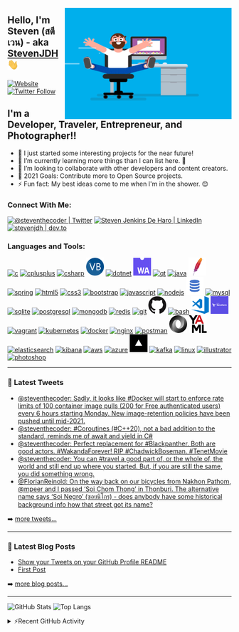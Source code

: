 [<img alt="logo" align="right" height="250" width="375" src="assets/coder.gif" />](# "Logo")

## Hello, I'm Steven (สตีเวน) - aka [StevenJDH][website] <img alt="waving hand" src="assets/Hi.gif" width="25px">

[![Website](https://img.shields.io/website?down_color=green&down_message=Full&label=🍺Buy%20me%20a%20beer&style=for-the-badge&up_color=yellow&up_message=Thirsty&url=https%3A%2F%2Fwww.paypal.me%2Fstevenjdh%2F5)](https://www.paypal.me/stevenjdh/5 "Buy me a beer with PayPal")
[![Twitter Follow](https://img.shields.io/twitter/follow/steventhecoder?color=1DA1F2&logo=twitter&label=Twitter%20%7C%20Follow%20Me&style=for-the-badge)](https://twitter.com/intent/follow?original_referer=https%3A%2F%2Fgithub.com%2FStevenJDH&screen_name=steventhecoder "Follow me on Twitter")


## I'm a Developer, Traveler, Entrepreneur, and Photographer!!

- 🔭 I just started some interesting projects for the near future!
- 🌱 I’m currently learning more things than I can list here. 🤣
- 👯 I’m looking to collaborate with other developers and content creators.
- 🥅 2021 Goals: Contribute more to Open Source projects.
- ⚡ Fun fact: My best ideas come to me when I'm in the shower. 😊

### Connect With Me:

[<img alt="@steventhecoder | Twitter" width="22px" src="https://cdn.jsdelivr.net/npm/simple-icons@v3/icons/twitter.svg" />][twitter]
[<img alt="Steven Jenkins De Haro | LinkedIn" width="22px" src="https://cdn.jsdelivr.net/npm/simple-icons@v3/icons/linkedin.svg" />][linkedin]
[<img alt="stevenjdh | dev.to" width="22px" src="https://cdn.jsdelivr.net/npm/simple-icons@v3/icons/dev-dot-to.svg" />][devto]

### Languages and Tools:

[<img alt="c" width="40px" src="https://devicons.github.io/devicon/devicon.git/icons/c/c-original.svg" />](https://www.cprogramming.com/ "c")
[<img alt="cplusplus" width="40px" src="https://devicons.github.io/devicon/devicon.git/icons/cplusplus/cplusplus-original.svg" />](https://www.w3schools.com/cpp/ "cplusplus")
[<img alt="csharp" width="40px" src="https://devicons.github.io/devicon/devicon.git/icons/csharp/csharp-original.svg" />](https://www.w3schools.com/cs/ "csharp")
[<img alt="visual basic .net" width="40px" src="https://raw.githubusercontent.com/github/explore/80688e429a7d4ef2fca1e82350fe8e3517d3494d/topics/visual-basic/visual-basic.png" />](https://www.tutorialspoint.com/vb.net/index.htm "visual basic .net")
[<img alt="dotnet" width="40px" src="https://devicons.github.io/devicon/devicon.git/icons/dot-net/dot-net-original-wordmark.svg" />](https://dotnet.microsoft.com/ "dotnet")
[<img alt="webassembly" width="40px" src="https://raw.githubusercontent.com/github/explore/80688e429a7d4ef2fca1e82350fe8e3517d3494d/topics/web-assembly/web-assembly.png" />](https://webassembly.org/ "webassembly")
[<img alt="qt" width="40px" src="https://upload.wikimedia.org/wikipedia/commons/0/0b/Qt_logo_2016.svg" />](https://www.qt.io/ "qt")
[<img alt="java" width="40px" src="https://devicons.github.io/devicon/devicon.git/icons/java/java-original-wordmark.svg" />](https://www.java.com "java")
[<img alt="maven" width="40px" src="https://raw.githubusercontent.com/github/explore/80688e429a7d4ef2fca1e82350fe8e3517d3494d/topics/maven/maven.png" />](https://maven.apache.org/ "maven")
[<img alt="spring" width="40px" src="https://www.vectorlogo.zone/logos/springio/springio-icon.svg" />](https://spring.io/ "spring")
[<img alt="html5" width="40px" src="https://devicons.github.io/devicon/devicon.git/icons/html5/html5-original-wordmark.svg" />](https://www.w3.org/html/ "html5")
[<img alt="css3" width="40px" src="https://devicons.github.io/devicon/devicon.git/icons/css3/css3-original-wordmark.svg" />](https://www.w3schools.com/css/ "css3")
[<img alt="bootstrap" width="40px" src="https://devicons.github.io/devicon/devicon.git/icons/bootstrap/bootstrap-plain.svg" />](https://getbootstrap.com "bootstrap")
[<img alt="javascript" width="40px" src="https://devicons.github.io/devicon/devicon.git/icons/javascript/javascript-original.svg" />](https://developer.mozilla.org/en-US/docs/Web/JavaScript "javascript")
[<img alt="nodejs" width="40px" src="https://devicons.github.io/devicon/devicon.git/icons/nodejs/nodejs-original-wordmark.svg" />](https://nodejs.org "nodejs")
[<img alt="sql" width="40px" src="https://raw.githubusercontent.com/github/explore/80688e429a7d4ef2fca1e82350fe8e3517d3494d/topics/sql/sql.png" />](https://www.w3schools.com/sql/ "sql")
[<img alt="mysql" width="40px" src="https://devicons.github.io/devicon/devicon.git/icons/mysql/mysql-original-wordmark.svg" />](https://www.mysql.com/ "mysql")
[<img alt="sqlite" width="40px" src="https://www.vectorlogo.zone/logos/sqlite/sqlite-icon.svg" />](https://www.sqlite.org/ "sqlite")
[<img alt="postgresql" width="40px" src="https://devicons.github.io/devicon/devicon.git/icons/postgresql/postgresql-original-wordmark.svg" />](https://www.postgresql.org "postgresql")
[<img alt="mongodb" width="40px" src="https://devicons.github.io/devicon/devicon.git/icons/mongodb/mongodb-original-wordmark.svg" />](https://www.mongodb.com/ "mongodb")
[<img alt="redis" width="40px" src="https://devicons.github.io/devicon/devicon.git/icons/redis/redis-original-wordmark.svg" />](https://redis.io "redis")
[<img alt="git" width="40px" src="https://www.vectorlogo.zone/logos/git-scm/git-scm-icon.svg" />](https://git-scm.com/ "git")
[<img alt="github" width="40px" src="https://raw.githubusercontent.com/github/explore/78df643247d429f6cc873026c0622819ad797942/topics/github/github.png" />](https://github.com "github")
[<img alt="bash" width="40px" src="https://www.vectorlogo.zone/logos/gnu_bash/gnu_bash-icon.svg" />](https://www.gnu.org/software/bash/ "bash")
[<img alt="visual studio code" width="40px" src="https://raw.githubusercontent.com/github/explore/80688e429a7d4ef2fca1e82350fe8e3517d3494d/topics/visual-studio-code/visual-studio-code.png" />](https://code.visualstudio.com "visual studio code")
[<img alt="terraform" width="40px" src="https://raw.githubusercontent.com/github/explore/80688e429a7d4ef2fca1e82350fe8e3517d3494d/topics/terraform/terraform.png" />](https://www.terraform.io/ "terraform")
[<img alt="vagrant" width="40px" src="https://www.vectorlogo.zone/logos/vagrantup/vagrantup-icon.svg" />](https://www.vagrantup.com/ "vagrant")
[<img alt="kubernetes" width="40px" src="https://www.vectorlogo.zone/logos/kubernetes/kubernetes-icon.svg" />](https://kubernetes.io "kubernetes")
[<img alt="docker" width="40px" src="https://devicons.github.io/devicon/devicon.git/icons/docker/docker-original-wordmark.svg" />](https://www.docker.com/ "docker")
[<img alt="nginx" width="40px" src="https://devicons.github.io/devicon/devicon.git/icons/nginx/nginx-original.svg" />](https://www.nginx.com "nginx")
[<img alt="postman" width="40px" src="https://www.vectorlogo.zone/logos/getpostman/getpostman-icon.svg" />](https://postman.com "postman")
[<img alt="json" width="40px" src="https://raw.githubusercontent.com/github/explore/80688e429a7d4ef2fca1e82350fe8e3517d3494d/topics/json/json.png" />](https://www.w3schools.com/js/js_json_intro.asp "json")
[<img alt="yaml" width="40px" src="https://raw.githubusercontent.com/github/explore/80688e429a7d4ef2fca1e82350fe8e3517d3494d/topics/yaml/yaml.png" />](https://www.tutorialspoint.com/yaml/index.htm "yaml")
[<img alt="elasticsearch" width="40px" src="https://www.vectorlogo.zone/logos/elastic/elastic-icon.svg" />](https://www.elastic.co "elasticsearch")
[<img alt="kibana" width="40px" src="https://www.vectorlogo.zone/logos/elasticco_kibana/elasticco_kibana-icon.svg" />](https://www.elastic.co/kibana "kibana")
[<img alt="aws" width="40px" src="https://devicons.github.io/devicon/devicon.git/icons/amazonwebservices/amazonwebservices-original-wordmark.svg" />](https://aws.amazon.com "aws")
[<img alt="azure" width="40px" src="https://www.vectorlogo.zone/logos/microsoft_azure/microsoft_azure-icon.svg" />](https://azure.microsoft.com "azure")
[<img alt="vercel" width="40px" src="https://raw.githubusercontent.com/github/explore/3c66f1237835e0b877190fbea528d0ebece7bccf/topics/vercel/vercel.png" />](https://vercel.com "vercel")
[<img alt="kafka" width="40px" src="https://www.vectorlogo.zone/logos/apache_kafka/apache_kafka-icon.svg" />](https://kafka.apache.org/ "kafka")
[<img alt="linux" width="40px" src="https://devicons.github.io/devicon/devicon.git/icons/linux/linux-original.svg" />](https://www.linux.org/ "linux")
[<img alt="illustrator" width="40px" src="https://www.vectorlogo.zone/logos/adobe_illustrator/adobe_illustrator-icon.svg" />](https://www.adobe.com/products/illustrator.html "illustrator")
[<img alt="photoshop" width="40px" src="https://devicons.github.io/devicon/devicon.git/icons/photoshop/photoshop-plain.svg" />](https://www.adobe.com/products/photoshop.html "photoshop")

---

### 📱 Latest Tweets

<!-- TWITTER:START -->
- [@steventhecoder: Sadly, it looks like #Docker will start to enforce rate limits of 100 container image pulls (200 for Free authenticated users) every 6 hours starting Monday. New image-retention policies have been pushed until mid-2021.](https://rss.app/articles/cb4e791f6f6d729c074351566bd3a7c508111d6e0c2bb7f7c7ec9312808568c3e70dea4f2d899a2db0bd6b7edd15089267d16de1ca1a7c128f3cc76083)
- [@steventhecoder: #Coroutines (#C++20), not a bad addition to the standard, reminds me of await and yield in C#](https://rss.app/articles/cb4e791f6f6d729c074351566bd3a7c508111d6e0c2bb7f7c7ec9312808568c3e70dea4f2d899a2db0bd6b7edf13099067dc6ae4c4127d168839c56585)
- [@steventhecoder: Perfect replacement for #Blackpanther. Both are good actors. #WakandaForever! RIP #ChadwickBoseman. #TenetMovie](https://rss.app/articles/cb4e791f6f6d729c074351566bd3a7c508111d6e0c2bb7f7c7ec9312808568c3e70dea4f2d899a2db0bd6b7fd61d079069d56ae8ca1573178c3bc66384)
- [@steventhecoder: You can #travel a good part of, or the whole of, the world and still end up where you started. But, if you are still the same, you did something wrong.](https://rss.app/articles/cb4e791f6f6d729c074351566bd3a7c508111d6e0c2bb7f7c7ec9312808568c3e70dea4f2d899a2db0bd6b7fd616089a66d66ee2c0167b148c3ac46589)
- [@FlorianReinold: On the way back on our bicycles from Nakhon Pathom, @mpeer and I passed ‘Soi Chom Thong’ in Thonburi. The alternative name says ‘Soi Negro’ (ซอยนิโกร) - does anybody have some historical background info how that street got its name?](https://rss.app/articles/cb4e791f6f6d729c074351566bd3a7c508111d6e3933bdf3cbe38928808f69c8ee1bea4f2d899a2db0bd6b7fd6160c9b64d16ee3c21473118832c66a83)
<!-- TWITTER:END -->

➡️ [more tweets...](https://twitter.com/steventhecoder)

---

### 📕 Latest Blog Posts

<!-- BLOG-POST-LIST:START -->
- [Show your Tweets on your GitHub Profile README](https://dev.to/stevenjdh/show-your-tweets-on-your-github-profile-readme-141i)
- [First Post](https://dev.to/stevenjdh/first-post-5c0e)
<!-- BLOG-POST-LIST:END -->

➡️ [more blog posts...](https://dev.to/stevenjdh)

---

![GitHub Stats](https://github-readme-stats.stevenjdh.vercel.app/api?username=stevenjdh&show_icons=true&hide_border=true)
![Top Langs](https://github-readme-stats.stevenjdh.vercel.app/api/top-langs/?username=stevenjdh&layout=compact&hide_border=true&langs_count=8)

<details>
  <summary>⚡Recent GitHub Activity</summary>

<!--START_SECTION:activity-->
1. 🗣 Commented on [#136](https://github.com/dgkanatsios/CKAD-exercises/issues/136) in [dgkanatsios/CKAD-exercises](https://github.com/dgkanatsios/CKAD-exercises)
2. 💪 Opened PR [#136](https://github.com/dgkanatsios/CKAD-exercises/pull/136) in [dgkanatsios/CKAD-exercises](https://github.com/dgkanatsios/CKAD-exercises)
<!--END_SECTION:activity-->

</details>

[website]: https://github.com/StevenJDH "GitHub"
[twitter]: https://twitter.com/steventhecoder "Twitter"
[linkedin]:https://www.linkedin.com/in/stevendeharo "LinkedIn"
[devto]: https://dev.to/stevenjdh "dev.to"